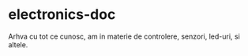 # electronics-doc
Arhva cu tot ce cunosc, am in materie de controlere, senzori, led-uri, si altele.
